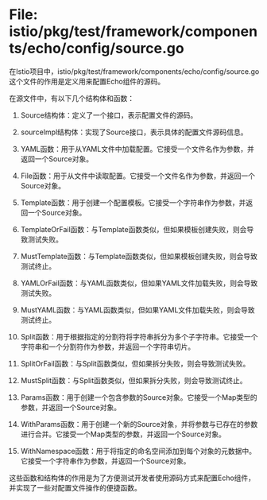 # File: istio/pkg/test/framework/components/echo/config/source.go

在Istio项目中，istio/pkg/test/framework/components/echo/config/source.go这个文件的作用是定义用来配置Echo组件的源码。

在源文件中，有以下几个结构体和函数：

1. Source结构体：定义了一个接口，表示配置文件的源码。

2. sourceImpl结构体：实现了Source接口，表示具体的配置文件源码信息。

3. YAML函数：用于从YAML文件中加载配置。它接受一个文件名作为参数，并返回一个Source对象。

4. File函数：用于从文件中读取配置。它接受一个文件名作为参数，并返回一个Source对象。

5. Template函数：用于创建一个配置模板。它接受一个字符串作为参数，并返回一个Source对象。

6. TemplateOrFail函数：与Template函数类似，但如果模板创建失败，则会导致测试失败。

7. MustTemplate函数：与Template函数类似，但如果模板创建失败，则会导致测试终止。

8. YAMLOrFail函数：与YAML函数类似，但如果YAML文件加载失败，则会导致测试失败。

9. MustYAML函数：与YAML函数类似，但如果YAML文件加载失败，则会导致测试终止。

10. Split函数：用于根据指定的分割符将字符串拆分为多个子字符串。它接受一个字符串和一个分割符作为参数，并返回一个字符串切片。

11. SplitOrFail函数：与Split函数类似，但如果拆分失败，则会导致测试失败。

12. MustSplit函数：与Split函数类似，但如果拆分失败，则会导致测试终止。

13. Params函数：用于创建一个包含参数的Source对象。它接受一个Map类型的参数，并返回一个Source对象。

14. WithParams函数：用于创建一个新的Source对象，并将参数与已存在的参数进行合并。它接受一个Map类型的参数，并返回一个Source对象。

15. WithNamespace函数：用于将指定的命名空间添加到每个对象的元数据中。它接受一个字符串作为参数，并返回一个Source对象。

这些函数和结构体的作用是为了方便测试开发者使用源码方式来配置Echo组件，并实现了一些对配置文件操作的便捷函数。

